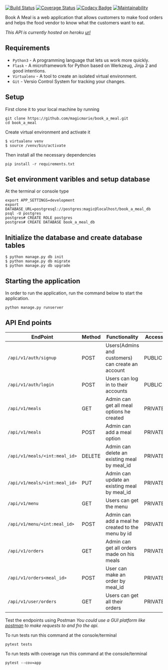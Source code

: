 [![Build Status](https://travis-ci.org/magicmarie/book_a_meal.svg?branch=ch-refactoring)](https://travis-ci.org/magicmarie/book_a_meal)
[![Coverage Status](https://coveralls.io/repos/github/magicmarie/book_a_meal/badge.svg?branch=ch-refactoring)](https://coveralls.io/github/magicmarie/book_a_meal?branch=ch-refactoring)
[![Codacy Badge](https://api.codacy.com/project/badge/Grade/9c86a6940c82472ea181f0adecd25390)](https://www.codacy.com/app/magicmarie/book_a_meal?utm_source=github.com&utm_medium=referral&utm_content=magicmarie/book_a_meal&utm_campaign=Badge_Grade)
[![Maintainability](https://api.codeclimate.com/v1/badges/7490e1b77d216b12568a/maintainability)](https://codeclimate.com/github/magicmarie/book_a_meal/maintainability)

Book A Meal is a web application that allows customers to make food orders and
helps the food vendor to know what the customers want to eat.

_This API is currently hosted on heroku [url](https://book-a-meal-api-db.herokuapp.com/apidocs/#)_

## Requirements

- `Python3` - A programming language that lets us work more quickly.
- `Flask` - A microframework for Python based on Werkzeug, Jinja 2 and good intentions.
- `Virtualenv` - A tool to create an isolated virtual environment.
- `Git` - Versio Control System for tracking your changes.

## Setup

First clone it to your local machine by running

```
git clone https://github.com/magicmarie/book_a_meal.git
cd book_a_meal
```

Create virtual environment and activate it

```
$ virtualenv venv
$ source /venv/bin/activate
```

Then install all the necessary dependencies

```
pip install -r requirements.txt
```

## Set environment varibles and setup database

At the terminal or console type

```
export APP_SETTINGS=development
export DATABASE_URL=postgresql://postgres:magic@localhost/book_a_meal_db
psql -U postgres
postgres# CREATE ROLE postgres
postgres# CREATE DATABASE book_a_meal_db
```

## Initialize the database and create database tables

```
$ python manage.py db init
$ python manage.py db migrate
$ python manage.py db upgrade
```

## Starting the application

In order to run the application, run the command below to start the application.

```
python manage.py runserver
```

## API End points

| EndPoint                      | Method | Functionality                                     | Access  |
| ----------------------------- | ------ | ------------------------------------------------- | ------- |
| `/api/v1/auth/signup`         | POST   | Users(Admins and customers) can create an account | PUBLIC  |
| `/api/v1/auth/login`          | POST   | Users can log in to their accounts                | PUBLIC  |
| `/api/v1/meals`               | GET    | Admin can get all meal options he created         | PRIVATE |
| `/api/v1/meals`               | POST   | Admin can add a meal option                       | PRIVATE |
| `/api/v1/meals/<int:meal_id>` | DELETE | Admin can delete an existing meal by meal_id      | PRIVATE |
| `/api/v1/meals/<int:meal_id>` | PUT    | Admin can update an existing meal by meal_id      | PRIVATE |
| `/api/v1/menu`                | GET    | Users can get the menu                            | PRIVATE |
| `/api/v1/menu/<int:meal_id>`  | POST   | Admin can add a meal he created to the menu by id | PRIVATE |
| `/api/v1/orders`              | GET    | Admin can get all orders made on his meals        | PRIVATE |
| `/api/v1/orders<meal_id>`     | POST   | User can make an order by meal_id                 | PRIVATE |
| `/api/v1/user/orders`         | GET    | Users can get all their orders                    | PRIVATE |

Test the endpoints using Postman
_You could use a GUI platform like [postman](https://www.getpostman.com/) to make requests to and fro the api._

To run tests run this command at the console/terminal

```
pytest tests
```

To run tests with coverage run this command at the console/terminal

```
pytest --cov=app
```
